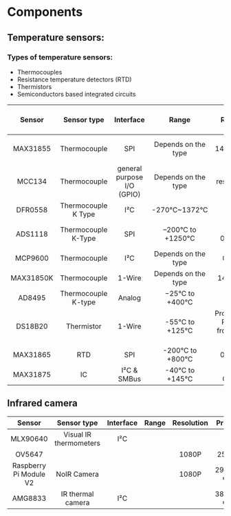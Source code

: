 # Components
## Temperature sensors:
### Types of temperature sensors:
* Thermocouples
* Resistance temperature detectors (RTD)
* Thermistors
* Semiconductors based integrated circuits

| Sensor        | Sensor type   | Interface  | Range     | Resolution | Price    | Supply Voltage Range   | Library | Datasheet | Notes |
| :-----------: | :----------:  | :-------:  | :-------: | :--------: | :------: | :-------------------:  | :--------------: | :-----------:|:-----------:|
| MAX31855      | Thermocouple  |    SPI     | Depends on the type | 14-Bit;0.25°C |12.60 €|3.0V< VCC< 3.6V |[Library](https://github.com/Tuckie/max31855) | [Datasheet](https://bit.ly/366CidX)  | |
| MCC134        | Thermocouple  | general purpose I/O (GPIO) | Depends on the type | ADC resolution: 24 bits |137.00 € | 3.3 V | [Library](https://github.com/mccdaq/daqhats) |[Datasheet](https://www.mccdaq.com/PDFs/specs/DS-MCC-134.pdf)  | up to 4 thermo couples|
|DFR0558  | Thermocouple K Type |  I²C |   -270°C~1372°C   | 14 bit  |  €20.93  | 3.3V and 5V |[Library](https://github.com/DFRobot/DFRobot_MAX31855)|[Datasheet](https://media.digikey.com/pdf/Data%20Sheets/DFRobot%20PDFs/DFR0558_Web.pdf)| Probe can be attached |
| ADS1118 |Thermocouple K-Type|SPI|  –200°C to +1250°C  |16bit; 0.03125°C|111.52 €| 2v~7v |[Library](https://github.com/jonathanimb/ADS1118)|[Datasheet](https://www.ti.com/lit/ds/symlink/ads1118.pdf)| Ultrasmall, low power consumption |
|MCP9600|Thermocouple|I²C|Depends on the type|0.0625°C|5.97€|2.7v~5.5v|[Library](https://github.com/pimoroni/mcp9600-python)|[Datasheet](https://ww1.microchip.com/downloads/en/DeviceDoc/MCP960X-Data-Sheet-20005426.pdf)|  |
|MAX31850K| Thermocouple | 1-Wire|Depends on the type |14bit;0.25°C|21.79€ |3.3V |[Library](https://github.com/Seeed-Studio/Seeed_MAX31850K)|[Datasheet](https://cdn-shop.adafruit.com/datasheets/MAX31850-MAX31851.pdf)|  |
|AD8495|Thermocouple K-type| Analog  |−25°C to +400°C|  | 13.28 € |3.3V and 5V|[Library](https://github.com/adafruit/Adafruit-AD8495-Breakout-PCB)|[Datasheet](https://www.analog.com/media/en/technical-documentation/data-sheets/ad8494_8495_8496_8497.pdf)    | [Accessories](https://www.adafruit.com/product/270)|
|DS18B20|Thermistor|1-Wire|-55°C to +125°C|Programmable Resolution from 9 Bits to 12 Bits| 2.8 € |3v~5v|[Library](https://github.com/victorjonsson/raspberry-pi-temp-sensors)|[Datasheet](https://datasheets.maximintegrated.com/en/ds/DS18B20.pdf)|  |
|MAX31865|RTD | SPI | -200°C to +800°C | 0.03125°C  |4.32 €| 3.3v |[Library](https://circuitpython.readthedocs.io/projects/max31865/en/latest/) |[Datasheet](https://datasheets.maximintegrated.com/en/ds/MAX31865.pdf)|[Accessories](https://www.adafruit.com/product/3290)|
|MAX31875|IC | I²C & SMBus | -40°C to +145°C | up to 0.0625°C| 7.56€| 3.3V |[Library]()  |[Datasheet](https://datasheets.maximintegrated.com/en/ds/MAX31875.pdf)| |

## Infrared camera
| Sensor        | Sensor type   | Interface  | Range     | Resolution | Price       | Library | Datasheet | Notes |
| :-----------: | :----------:  | :-------:  | :-------: | :--------: | :------:  | :--------------: | :-----------:|:-----------:|
|MLX90640|Visual IR thermometers|  I²C | | |  |[Library](https://github.com/adafruit/Adafruit_CircuitPython_MLX90640)  |[Datasheet](https://cdn.sparkfun.com/assets/7/b/f/2/d/MLX90640-Datasheet-Melexis.pdf)| | 
|OV5647 | | | |1080P |25 €| |[Datasheet](https://www.uctronics.com/download/Image_Sensor/OV5647_DS.pdf) |[Example](https://thepihut.com/products/raspberry-pi-night-vision-camera) | 
| Raspberry Pi  Module V2| NoIR Camera| | | 1080P| 29.99 € | |[Datasheet](https://www.raspberrypi.org/documentation/hardware/camera/) | | 
|AMG8833 | IR thermal camera |I²C | | |38.07 € | | [Datasheet](https://cdn-learn.adafruit.com/assets/assets/000/043/261/original/Grid-EYE_SPECIFICATIONS%28Reference%29.pdf)| | 
